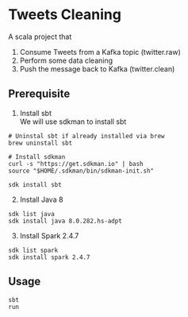 # Tweets Cleaning
A scala project that
1. Consume Tweets from a Kafka topic (twitter.raw)
2. Perform some data cleaning
3. Push the message back to Kafka (twitter.clean)

## Prerequisite
1. Install sbt  
We will use sdkman to install sbt
```
# Uninstal sbt if already installed via brew
brew uninstall sbt

# Install sdkman
curl -s "https://get.sdkman.io" | bash
source "$HOME/.sdkman/bin/sdkman-init.sh"

sdk install sbt
```

2. Install Java 8 
```
sdk list java
sdk install java 8.0.282.hs-adpt
```

3. Install Spark 2.4.7
```
sdk list spark
sdk install spark 2.4.7
```

## Usage
```
sbt
run
```

